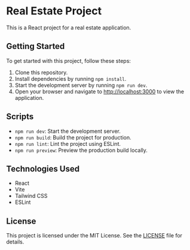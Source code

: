 # Real Estate Project

This is a React project for a real estate application.

## Getting Started

To get started with this project, follow these steps:

1. Clone this repository.
2. Install dependencies by running `npm install`.
3. Start the development server by running `npm run dev`.
4. Open your browser and navigate to [http://localhost:3000](http://localhost:3000) to view the application.

## Scripts

- `npm run dev`: Start the development server.
- `npm run build`: Build the project for production.
- `npm run lint`: Lint the project using ESLint.
- `npm run preview`: Preview the production build locally.

## Technologies Used

- React
- Vite
- Tailwind CSS
- ESLint

## License

This project is licensed under the MIT License. See the [LICENSE](LICENSE) file for details.
